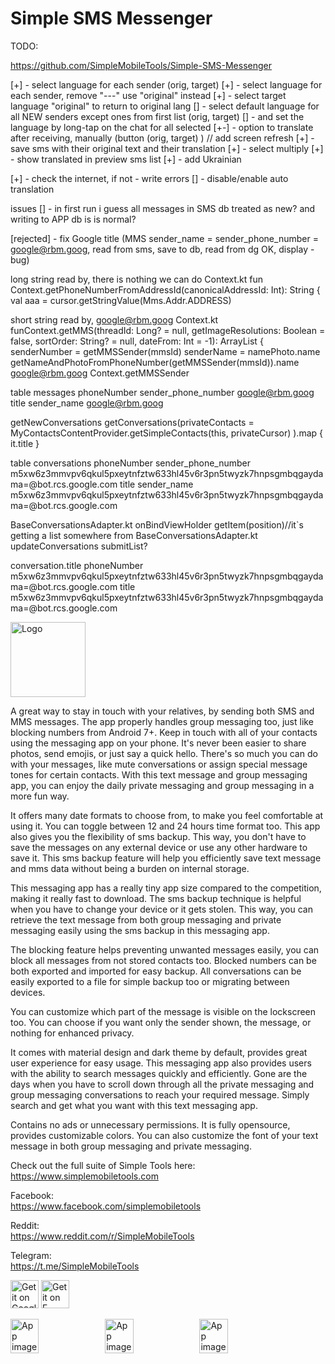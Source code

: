 # Simple SMS Messenger
TODO:

https://github.com/SimpleMobileTools/Simple-SMS-Messenger

[+] - select language for each sender (orig, target)
[+] - select language for each sender, remove "---" use "original" instead
[+] - select target language "original" to return to original lang
[] - select default language for all NEW senders except ones from first list (orig, target)
[] - and set the language by long-tap on the chat for all selected
[+-] - option to translate after receiving, manually (button (orig, target) ) // add screen refresh
[+] - save sms with their original text and their translation
[+] - select multiply
[+] - show translated in preview sms list
[+] - add Ukrainian

[+] - check the internet, if not - write errors
[] - disable/enable auto translation

issues
[] - in first run i guess all messages in SMS db treated as new? and writing to APP db is is normal?

[rejected] - fix Google title (MMS sender_name = sender_phone_number =  google@rbm.goog, read from sms, save to db, read from dg OK, display - bug)

long string read by, there is nothing we can do
Context.kt
fun Context.getPhoneNumberFromAddressId(canonicalAddressId: Int): String {
val aaa = cursor.getStringValue(Mms.Addr.ADDRESS)

short string read by, google@rbm.goog
Context.kt
funContext.getMMS(threadId: Long? = null, getImageResolutions: Boolean = false, sortOrder: String? = null, dateFrom: Int = -1): ArrayList<Message> {
senderNumber = getMMSSender(mmsId)
senderName = namePhoto.name
getNameAndPhotoFromPhoneNumber(getMMSSender(mmsId)).name google@rbm.goog
Context.getMMSSender



table messages
phoneNumber sender_phone_number
google@rbm.goog
title sender_name
google@rbm.goog

getNewConversations
getConversations(privateContacts = MyContactsContentProvider.getSimpleContacts(this, privateCursor) ).map { it.title }

table conversations
phoneNumber sender_phone_number
m5xw6z3mmvpv6qkul5pxeytnfztw633hl45v6r3pn5twyzk7hnpsgmbqgaydama=@bot.rcs.google.com
title sender_name
m5xw6z3mmvpv6qkul5pxeytnfztw633hl45v6r3pn5twyzk7hnpsgmbqgaydama=@bot.rcs.google.com


BaseConversationsAdapter.kt
onBindViewHolder
getItem(position)//it`s getting a list somewhere
from BaseConversationsAdapter.kt updateConversations submitList?


conversation.title
phoneNumber
m5xw6z3mmvpv6qkul5pxeytnfztw633hl45v6r3pn5twyzk7hnpsgmbqgaydama=@bot.rcs.google.com
title
m5xw6z3mmvpv6qkul5pxeytnfztw633hl45v6r3pn5twyzk7hnpsgmbqgaydama=@bot.rcs.google.com



<img alt="Logo" src="graphics/icon.png" width="120" />

A great way to stay in touch with your relatives, by sending both SMS and MMS messages. The app properly handles group messaging too, just like blocking numbers from Android 7+. Keep in touch with all of your contacts using the messaging app on your phone. It's never been easier to share photos, send emojis, or just say a quick hello. There's so much you can do with your messages, like mute conversations or assign special message tones for certain contacts. With this text message and group messaging app, you can enjoy the daily private messaging and group messaging in a more fun way.

It offers many date formats to choose from, to make you feel comfortable at using it. You can toggle between 12 and 24 hours time format too. This app also gives you the flexibility of sms backup. This way, you don't have to save the messages on any external device or use any other hardware to save it. This sms backup feature will help you efficiently save text message and mms data without being a burden on internal storage.

This messaging app has a really tiny app size compared to the competition, making it really fast to download. The sms backup technique is helpful when you have to change your device or it gets stolen. This way, you can retrieve the text message from both group messaging and private messaging easily using the sms backup in this messaging app.

The blocking feature helps preventing unwanted messages easily, you can block all messages from not stored contacts too. Blocked numbers can be both exported and imported for easy backup. All conversations can be easily exported to a file for simple backup too or migrating between devices.

You can customize which part of the message is visible on the lockscreen too. You can choose if you want only the sender shown, the message, or nothing for enhanced privacy.

It comes with material design and dark theme by default, provides great user experience for easy usage. This messaging app also provides users with the ability to search messages quickly and efficiently. Gone are the days when you have to scroll down through all the private messaging and group messaging conversations to reach your required message. Simply search and get what you want with this text messaging app.

Contains no ads or unnecessary permissions. It is fully opensource, provides customizable colors. You can also customize the font of your text message in both group messaging and private messaging.

Check out the full suite of Simple Tools here:  
https://www.simplemobiletools.com

Facebook:  
https://www.facebook.com/simplemobiletools

Reddit:  
https://www.reddit.com/r/SimpleMobileTools

Telegram:  
https://t.me/SimpleMobileTools

<a href='https://play.google.com/store/apps/details?id=com.simplemobiletools.smsmessenger'><img src='https://simplemobiletools.com/images/button-google-play.svg' alt='Get it on Google Play' height=45/></a>
<a href='https://f-droid.org/packages/com.simplemobiletools.smsmessenger'><img src='https://simplemobiletools.com/images/button-f-droid.png' alt='Get it on F-Droid' height='45' /></a>

<div style="display:flex;">
<img alt="App image" src="fastlane/metadata/android/en-US/images/phoneScreenshots/1_en-US.jpeg" width="30%">
<img alt="App image" src="fastlane/metadata/android/en-US/images/phoneScreenshots/2_en-US.jpeg" width="30%">
<img alt="App image" src="fastlane/metadata/android/en-US/images/phoneScreenshots/3_en-US.jpeg" width="30%">
</div>

